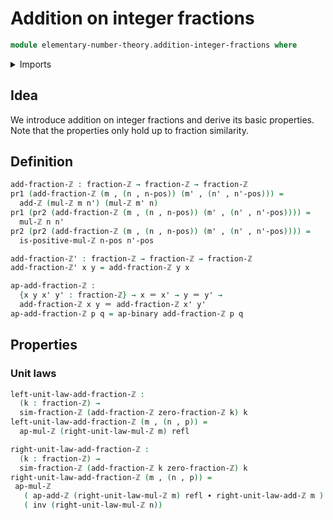 # Addition on integer fractions

```agda
module elementary-number-theory.addition-integer-fractions where
```

<details><summary>Imports</summary>

```agda
open import elementary-number-theory.addition-integers
open import elementary-number-theory.multiplication-integers
open import elementary-number-theory.integers
open import elementary-number-theory.rational-numbers
open import elementary-number-theory.integer-fractions
open import elementary-number-theory.addition-integers

open import foundation.dependent-pair-types
open import foundation.identity-types
open import foundation.propositions
open import foundation.equality-dependent-pair-types
open import foundation.equality-cartesian-product-types
```

</details>

## Idea

We introduce addition on integer fractions and derive its basic properties. Note
that the properties only hold up to fraction similarity.

## Definition

```agda
add-fraction-ℤ : fraction-ℤ → fraction-ℤ → fraction-ℤ
pr1 (add-fraction-ℤ (m , (n , n-pos)) (m' , (n' , n'-pos))) =
  add-ℤ (mul-ℤ m n') (mul-ℤ m' n)
pr1 (pr2 (add-fraction-ℤ (m , (n , n-pos)) (m' , (n' , n'-pos)))) =
  mul-ℤ n n'
pr2 (pr2 (add-fraction-ℤ (m , (n , n-pos)) (m' , (n' , n'-pos)))) =
  is-positive-mul-ℤ n-pos n'-pos

add-fraction-ℤ' : fraction-ℤ → fraction-ℤ → fraction-ℤ
add-fraction-ℤ' x y = add-fraction-ℤ y x

ap-add-fraction-ℤ :
  {x y x' y' : fraction-ℤ} → x ＝ x' → y ＝ y' →
  add-fraction-ℤ x y ＝ add-fraction-ℤ x' y'
ap-add-fraction-ℤ p q = ap-binary add-fraction-ℤ p q
```

## Properties

### Unit laws

```agda
left-unit-law-add-fraction-ℤ :
  (k : fraction-ℤ) →
  sim-fraction-ℤ (add-fraction-ℤ zero-fraction-ℤ k) k
left-unit-law-add-fraction-ℤ (m , (n , p)) =
  ap-mul-ℤ (right-unit-law-mul-ℤ m) refl

right-unit-law-add-fraction-ℤ :
  (k : fraction-ℤ) →
  sim-fraction-ℤ (add-fraction-ℤ k zero-fraction-ℤ) k
right-unit-law-add-fraction-ℤ (m , (n , p)) =
 ap-mul-ℤ
   ( ap-add-ℤ (right-unit-law-mul-ℤ m) refl ∙ right-unit-law-add-ℤ m )
   ( inv (right-unit-law-mul-ℤ n))
```
